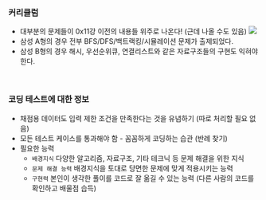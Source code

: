### 커리큘럼

- 대부분의 문제들이 0x11강 이전의 내용들 위주로 나온다! (근데 나올 수도 있음)
  ![](https://velog.velcdn.com/images/corinthionia/post/d4093f15-5929-4ddd-9d3d-5074c57d950f/image.png)
- 삼성 A형의 경우 전부 BFS/DFS/백트랙킹/시뮬레이션 문제가 출제되었다.
- 삼성 B형의 경우 해시, 우선순위큐, 연결리스트와 같은 자료구조들의 구현도 익혀야 한다.

<br/>

### 코딩 테스트에 대한 정보

- 채점용 데이터도 입력 제한 조건을 만족한다는 것을 유념하기 (따로 처리할 필요 없음)
- 모든 테스트 케이스를 통과해야 함 - 꼼꼼하게 코딩하는 습관 (반례 찾기)
- 필요한 능력
  - `배경지식` 다양한 알고리즘, 자료구조, 기타 테크닉 등 문제 해결을 위한 지식
  - `문제 해결 능력` 배경지식을 토대로 당면한 문제에 맞게 적용시키는 능력
  - `구현력` 본인이 생각한 풀이를 코드로 잘 옮길 수 있는 능력 (다른 사람의 코드를 확인하고 배울점 습득)
